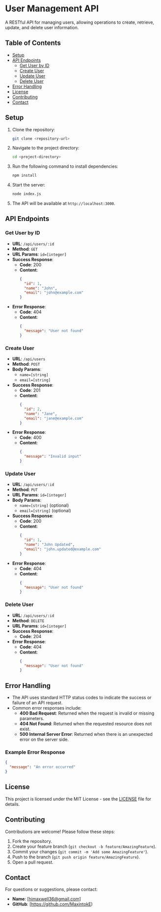 # User Management API

A RESTful API for managing users, allowing operations to create, retrieve, update, and delete user information.

## Table of Contents
- [Setup](#setup)
- [API Endpoints](#api-endpoints)
  - [Get User by ID](#get-user-by-id)
  - [Create User](#create-user)
  - [Update User](#update-user)
  - [Delete User](#delete-user)
- [Error Handling](#error-handling)
- [License](#license)
- [Contributing](#contributing)
- [Contact](#contact)

## Setup
1. Clone the repository:
   ```bash
   git clone <repository-url>
   ```
2. Navigate to the project directory:
   ```bash
   cd <project-directory>
   ```
3. Run the following command to install dependencies:
   ```bash
   npm install
   ```
4. Start the server:
   ```bash
   node index.js
   ```
5. The API will be available at `http://localhost:3000`.

## API Endpoints

### Get User by ID
- **URL**: `/api/users/:id`
- **Method**: `GET`
- **URL Params**: `id=[integer]`
- **Success Response**: 
  - **Code**: 200
  - **Content**: 
    ```json
    { 
      "id": 1, 
      "name": "John", 
      "email": "john@example.com" 
    }
    ```
- **Error Response**:
  - **Code**: 404
  - **Content**: 
    ```json
    { 
      "message": "User not found" 
    }
    ```

### Create User
- **URL**: `/api/users`
- **Method**: `POST`
- **Body Params**: 
  - `name=[string]`
  - `email=[string]`
- **Success Response**: 
  - **Code**: 201
  - **Content**: 
    ```json
    { 
      "id": 2, 
      "name": "Jane", 
      "email": "jane@example.com" 
    }
    ```
- **Error Response**:
  - **Code**: 400
  - **Content**: 
    ```json
    { 
      "message": "Invalid input" 
    }
    ```

### Update User
- **URL**: `/api/users/:id`
- **Method**: `PUT`
- **URL Params**: `id=[integer]`
- **Body Params**: 
  - `name=[string]` (optional)
  - `email=[string]` (optional)
- **Success Response**: 
  - **Code**: 200
  - **Content**: 
    ```json
    { 
      "id": 1, 
      "name": "John Updated", 
      "email": "john.updated@example.com" 
    }
    ```
- **Error Response**:
  - **Code**: 404
  - **Content**: 
    ```json
    { 
      "message": "User not found" 
    }
    ```

### Delete User
- **URL**: `/api/users/:id`
- **Method**: `DELETE`
- **URL Params**: `id=[integer]`
- **Success Response**: 
  - **Code**: 204
- **Error Response**:
  - **Code**: 404
  - **Content**: 
    ```json
    { 
      "message": "User not found" 
    }
    ```

## Error Handling
- The API uses standard HTTP status codes to indicate the success or failure of an API request.
- Common error responses include:
  - **400 Bad Request**: Returned when the request is invalid or missing parameters.
  - **404 Not Found**: Returned when the requested resource does not exist.
  - **500 Internal Server Error**: Returned when there is an unexpected error on the server side.

### Example Error Response
```json
{ 
  "message": "An error occurred" 
}
```

## License
This project is licensed under the MIT License - see the [LICENSE](LICENSE) file for details.

## Contributing
Contributions are welcome! Please follow these steps:
1. Fork the repository.
2. Create your feature branch (`git checkout -b feature/AmazingFeature`).
3. Commit your changes (`git commit -m 'Add some AmazingFeature'`).
4. Push to the branch (`git push origin feature/AmazingFeature`).
5. Open a pull request.

## Contact
For questions or suggestions, please contact:
- **Name**: [himaxwell36@gmail.com]
- **GitHub**: [https://github.com/MaxintokE)
